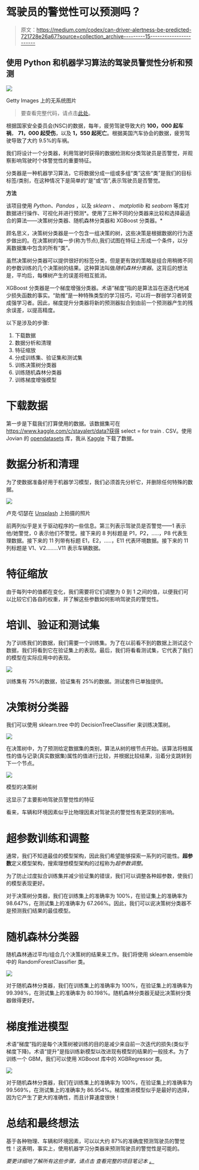 # 驾驶员的警觉性可以预测吗？

> 原文：<https://medium.com/codex/can-driver-alertness-be-predicted-721728e26a67?source=collection_archive---------15----------------------->

## 使用 Python 和机器学习算法的驾驶员警觉性分析和预测

![](img/76253fb70ee5499f4b0862814f5426e0.png)

Getty Images 上的无系统图片

> 要查看完整代码，请点击[此处](https://jovian.ai/herambhd03/zerotogbms-project)。

根据国家安全委员会(NSC)的数据，每年，疲劳驾驶导致大约 **100，000 起车祸**， **71，000 起受伤**，以及 **1，550 起死亡**。根据美国汽车协会的数据，疲劳驾驶导致了大约 9.5%的车祸。

我们将设计一个分类器，利用驾驶时获得的数据检测和分类驾驶员是否警觉，并观察影响驾驶时个体警觉性的重要特征。

分类器是一种机器学习算法，它将数据分成一组或多组“类”这些“类”是我们的目标标签/类别，在这种情况下是简单的“是”或“否”,表示驾驶员是否警觉。

**方法**

该项目使用 *Python、Pandas* ，以及 *sklearn* 、 *matplotlib* 和 *seaborn* 等库对数据进行操作、可视化并进行预测*。使用了三种不同的分类器来比较和选择最适合的算法——决策树分类器、随机森林分类器和 XGBoost 分类器。*

顾名思义，决策树分类器是一个包含一组决策的树，这些决策是根据数据的行为逐步做出的。在决策树的每一步(称为节点),我们试图在特征上形成一个条件，以分离数据集中包含的所有“类”。

虽然决策树分类器可以提供很好的标签分类，但是更有效的策略是组合用稍微不同的参数训练的几个决策树的结果。这种算法叫做*随机森林分类器*。这背后的想法是，平均后，每棵树产生的误差将相互抵消。

XGBoost 分类器是一个梯度增强分类器。术语“梯度”指的是算法旨在逐迭代地减少损失函数的事实。“助推”是一种特殊类型的学习技巧，可以将一群弱学习者转变成强学习者。因此，梯度提升分类器将新的预测器拟合到由前一个预测器产生的残余误差，以提高精度。

以下是涉及的步骤:

1.  下载数据
2.  数据分析和清理
3.  特征缩放
4.  分成训练集、验证集和测试集
5.  训练决策树分类器
6.  训练随机森林分类器
7.  训练梯度增强模型

# 下载数据

第一步是下载我们打算使用的数据。该数据集可在 https://www.kaggle.com/c/stayalert/data?获得 select = for train . CSV。使用 Jovian 的 [opendatasets](https://github.com/JovianML/opendatasets) 库，我从 [Kaggle](https://www.kaggle.com/stanford-open-policing/stanford-open-policing-project-bundle-2) 下载了数据。

# 数据分析和清理

为了使数据准备好用于机器学习模型，我们必须首先分析它，并删除任何特殊的数据。

![](img/5b86c5bf2305850e8068aa105dd0e612.png)

卢克·切瑟在 [Unsplash](https://unsplash.com?utm_source=medium&utm_medium=referral) 上拍摄的照片

前两列似乎是关于驱动程序的一些信息。第三列表示驾驶员是否警觉——1 表示他/她警觉，0 表示他们不警觉。接下来的 8 列标题是 P1，P2，…..，P8 代表生理数据。接下来的 11 列带有标题 E1，E2，…..，E11 代表环境数据。接下来的 11 列标题是 V1、V2……..V11 表示车辆数据。

# 特征缩放

由于每列中的值都在变化，我们需要将它们调整为 0 到 1 之间的值，以便我们可以比较它们各自的权重，并了解这些参数如何影响驾驶员的警觉性。

# 培训、验证和测试集

为了训练我们的数据，我们需要一个训练集。为了在以前看不到的数据上测试这个数据，我们将看到它在验证集上的表现。最后，我们将看看测试集，它代表了我们的模型在实际应用中的表现。

![](img/216b900470edf85fc34979955a6abbc3.png)

训练集有 75%的数据，验证集有 25%的数据。测试套件已单独提供。

# 决策树分类器

我们可以使用 sklearn.tree 中的 DecisionTreeClassifier 来训练决策树。

![](img/632ef3a93cc786e1171de5694ed36460.png)

在决策树中，为了预测给定数据集的类别，算法从树的根节点开始。该算法将根属性的值与记录(真实数据集)属性的值进行比较，并根据比较结果，沿着分支跳转到下一个节点。

![](img/b875d8459614bce4965790abe8b43d3e.png)

模型的决策树

这显示了主要影响驾驶员警觉性的特征

看来，车辆和环境因素似乎比物理因素对驾驶员的警觉性有更深刻的影响。

# 超参数训练和调整

通常，我们不知道最佳的模型架构，因此我们希望能够探索一系列的可能性。**超参数**定义模型架构，搜索理想模型架构的过程称为*超参数调整*。

为了防止过度拟合训练集并减少验证集的错误，我们可以调整各种超参数，使我们的模型表现更好。

对于决策树分类器，我们在训练集上的准确率为 100%，在验证集上的准确率为 98.647%，在测试集上的准确率为 67.266%。因此，我们可以说决策树分类器不是预测我们结果的最佳模型。

# 随机森林分类器

随机森林通过平均/组合几个决策树的结果来工作。我们将使用 sklearn.ensemble 中的 RandomForestClassifier 类。

![](img/7494969a6b625f7cbf4a8c522dc101af.png)

对于随机森林分类器，我们在训练集上的准确率为 100%，在验证集上的准确率为 99.398%，在测试集上的准确率为 80.198%。随机森林分类器无疑比决策树分类器做得更好。

# 梯度推进模型

术语“梯度”指的是每个决策树被训练的目的是减少来自前一次迭代的损失(类似于梯度下降)。术语“提升”是指训练新模型以改进现有模型的结果的一般技术。为了训练一个 GBM，我们可以使用 XGBoost 库中的 XGBRegressor 类。

![](img/3e4e2f84df36f8a9de09db702a90c361.png)

对于随机森林分类器，我们在训练集上的准确率为 100%，在验证集上的准确率为 99.569%，在测试集上的准确率为 86.954%。梯度推进模型似乎是最好的选择，因为它产生了更大的准确性，而且计算速度很快！

# 总结和最终想法

基于各种物理、车辆和环境因素，可以以大约 87%的准确度预测驾驶员的警觉性！这表明，事实上，使用机器学习分类器来预测驾驶员的警觉性是可能的。

*要更详细地了解所有这些步骤，请点击 *查看完整的项目笔记本* [。](https://jovian.ai/herambhd03/zerotogbms-project)*